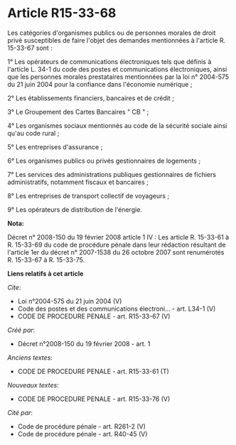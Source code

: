 # Article R15-33-68

Les catégories d'organismes publics ou de personnes morales de droit privé susceptibles de faire l'objet des demandes
mentionnées à l'article R. 15-33-67 sont : 

1° Les opérateurs de communications électroniques tels que définis à l'article L. 34-1 du code des postes et communications
électroniques, ainsi que les personnes morales prestataires mentionnées par la loi n° 2004-575 du 21 juin 2004 pour la
confiance dans l'économie numérique ; 

2° Les établissements financiers, bancaires et de crédit ; 

3° Le Groupement des Cartes Bancaires " CB " ; 

4° Les organismes sociaux mentionnés au code de la sécurité sociale ainsi qu'au code rural ; 

5° Les entreprises d'assurance ; 

6° Les organismes publics ou privés gestionnaires de logements ; 

7° Les services des administrations publiques gestionnaires de fichiers administratifs, notamment fiscaux et bancaires ; 

8° Les entreprises de transport collectif de voyageurs ; 

9° Les opérateurs de distribution de l'énergie.

**Nota:**

Décret n° 2008-150 du 19 février 2008 article 1 IV : Les article R. 15-33-61 à R. 15-33-69 du code de procédure pénale dans
leur rédaction résultant de l'article 1er du décret n° 2007-1538 du 26 octobre 2007 sont renumérotés R. 15-33-67 à R.
15-33-75.

**Liens relatifs à cet article**

_Cite_:

  - Loi n°2004-575 du 21 juin 2004 (V)
  - Code des postes et des communications électroni... - art. L34-1 (V)
  - CODE DE PROCEDURE PENALE - art. R15-33-67 (V)

_Créé par_:

  - Décret n°2008-150 du 19 février 2008 - art. 1

_Anciens textes_:

  - CODE DE PROCEDURE PENALE - art. R15-33-61 (T)

_Nouveaux textes_:

  - CODE DE PROCEDURE PENALE - art. R15-33-76 (V)

_Cité par_:

  - Code de procédure pénale - art. R261-2 (V)
  - Code de procédure pénale - art. R40-45 (V)
